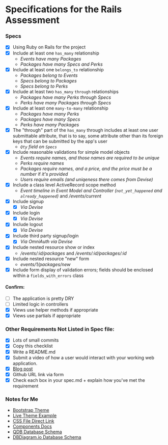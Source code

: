 # Specifications for the Rails Assessment

### Specs

- [x] Using Ruby on Rails for the project
- [x] Include at least one `has_many` relationship
  - _Events have many Packages_
  - _Packages have many Specs and Perks_
- [x] Include at least one `belongs_to` relationship
  - _Packages belong to Events_
  - _Specs belong to Packages_
  - _Specs belong to Perks_
- [x] Include at least two `has_many` `through` relationships
  - _Packages have many Perks through Specs_
  - _Perks have many Packages through Specs_
- [x] Include at least one `many-to-many` relationship
  - _Packages have many Perks_
  - _Packages have many Specs_
  - _Perks have many Packages_
- [x] The "through" part of the `has_many` through includes at least one user submittable attribute, that is to say, some attribute other than its foreign keys that can be submitted by the app's user
  - _`Qty` field on `Specs`_
- [x] Include reasonable validations for simple model objects
  - _Events require names, and those names are required to be unique_
  - _Perks require names_
  - _Packages require names, and a price, and the price must be a number_ if _it's provided_
  - _Users require emails (and uniqeness there comes from Devise)_
- [x] Include a class level ActiveRecord scope method
  - _Event timeline in Event Model and Controller (`not_yet_happened` and `already_happened`)_ and _/events/current_
- [x] Include signup
  - [x] _Via Devise_
- [x] Include login
  - [x] _Via Devise_
- [x] Include logout
  - [x] _Via Devise_
- [x] Include third party signup/login
  - [x] _Via OmniAuth via Devise_
- [x] Include nested resource show or index
  - _/events/:id/packages_ and _/events/:id/packages/:id_
- [x] Include nested resource "new" form
  - _events/1/packages/new_
- [x] Include form display of validation errors; fields should be enclosed within a `fields_with_errors` class

#### Confirm:
- [ ] The application is pretty DRY
- [ ] Limited logic in controllers
- [x] Views use helper methods if appropriate
- [x] Views use partials if appropriate

### Other Requirements Not Listed in Spec file:
- [x] Lots of small commits
- [x] Copy this checklist
- [x] Write a README.md
- [x] Submit a video of how a user would interact with your working web application.
- [x] [Blog post](https://wifelette.github.io/narrow_the_right_scope)
- [x] Github URL link via form
- [x] Check each box in your spec.md + explain how you've met the requirement

### Notes for Me

- [Bootstrap Theme](https://startbootstrap.com/themes/sb-admin-2/)
- [Live Theme Example](https://blackrockdigital.github.io/startbootstrap-sb-admin-2/index.html)
- [CSS File Direct Link](https://github.com/BlackrockDigital/startbootstrap-sb-admin-2/blob/master/login.html)
- [Components Docs](https://getbootstrap.com/docs/4.4/components/alerts/)
- [QDB Database Schema](https://app.quickdatabasediagrams.com/#/d/QFvCj4)
- [DBDiagram.io Database Schema](https://dbdiagram.io/d/5e4ad8009e76504e0ef18d5c)

